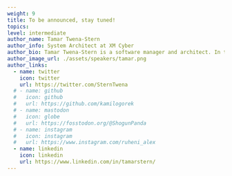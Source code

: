 ```yaml
---
weight: 9
title: To be announced, stay tuned!
topics: 
level: intermediate
author_name: Tamar Twena-Stern 
author_info: System Architect at XM Cyber
author_bio: Tamar Twena-Stern is a software manager and architect. In the past, she managed large development teams, and was a CTO of a start up of my own. She has a decade of software engineering experience in various technologies like Server side, big data, mobile, web technologies, and security. She is currently focusing on Node.js, and have a deep knowledge of Node.js server architecture and Node.js performance optimisations.
author_image_url: ./assets/speakers/tamar.png
author_links: 
  - name: twitter
    icon: twitter
    url: https://twitter.com/SternTwena
  # - name: github
  #   icon: github
  #   url: https://github.com/kamilogorek
  # - name: mastodon
  #   icon: globe
  #   url: https://fosstodon.org/@ShogunPanda
  # - name: instagram
  #   icon: instagram
  #   url: https://www.instagram.com/ruheni_alex
  - name: linkedin
    icon: linkedin
    url: https://www.linkedin.com/in/tamarstern/
---
```

